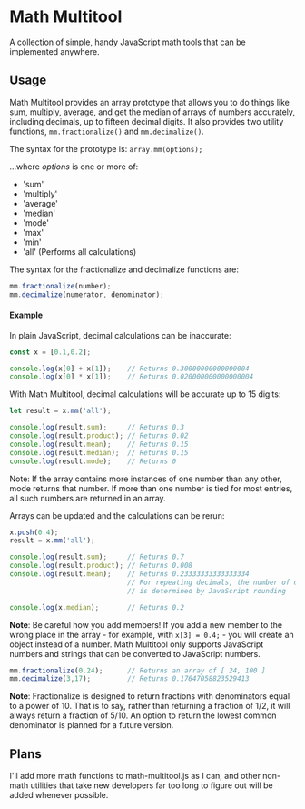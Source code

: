 # Math Multitool
A collection of simple, handy JavaScript math tools that can be implemented anywhere.

## Usage
Math Multitool provides an array prototype that allows you to do things like sum, multiply, average, and get the median of arrays of numbers accurately, including decimals, up to fifteen decimal digits. It also provides two utility functions, `mm.fractionalize()` and `mm.decimalize()`.

The syntax for the prototype is:
`array.mm(options);`

...where *options* is one or more of:
* 'sum'
* 'multiply'
* 'average'
* 'median'
* 'mode'
* 'max'
* 'min'
* 'all' (Performs all calculations)

The syntax for the fractionalize and decimalize functions are:
```javascript
mm.fractionalize(number);
mm.decimalize(numerator, denominator);
```

#### Example
In plain JavaScript, decimal calculations can be inaccurate:

```javascript
const x = [0.1,0.2];

console.log(x[0] + x[1]);    // Returns 0.30000000000000004
console.log(x[0] * x[1]);    // Returns 0.020000000000000004
```

With Math Multitool, decimal calculations will be accurate up to 15 digits:

```javascript
let result = x.mm('all');

console.log(result.sum);     // Returns 0.3
console.log(result.product); // Returns 0.02
console.log(result.mean);    // Returns 0.15
console.log(result.median);  // Returns 0.15
console.log(result.mode);    // Returns 0

```
Note: If the array contains more instances of one number than any other, mode returns that number. If more than one number is tied for most entries, all such numbers are returned in an array.

Arrays can be updated and the calculations can be rerun:

```javascript
x.push(0.4);
result = x.mm('all');

console.log(result.sum);     // Returns 0.7
console.log(result.product); // Returns 0.008
console.log(result.mean);    // Returns 0.23333333333333334
                             // For repeating decimals, the number of digits returned
                             // is determined by JavaScript rounding

console.log(x.median);       // Returns 0.2
```

**Note**: Be careful how you add members! If you add a new member to the wrong place in the array - for example, with `x[3] = 0.4;` - you will create an object instead of a number. Math Multitool only supports JavaScript numbers and strings that can be converted to JavaScript numbers.

```javascript
mm.fractionalize(0.24);      // Returns an array of [ 24, 100 ]
mm.decimalize(3,17);         // Returns 0.17647058823529413
```

**Note**: Fractionalize is designed to return fractions with denominators equal to a power of 10. That is to say, rather than returning a fraction of 1/2, it will always return a fraction of 5/10. An option to return the lowest common denominator is planned for a future version.

## Plans
I'll add more math functions to math-multitool.js as I can, and other non-math utilities that take new developers far too long to figure out will be added whenever possible.
